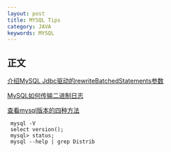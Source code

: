 ```yaml
---
layout: post
title: MYSQL Tips
category: JAVA
keywords: MYSQL
---
```


## 正文

[介绍MySQL Jdbc驱动的rewriteBatchedStatements参数](http://www.cnblogs.com/chenjianjx/archive/2012/08/14/2637914.html)

[MySQL如何传输二进制日志](http://www.orczhou.com/index.php/2011/11/how-mysql-send-the-binary-log/)


[查看mysql版本的四种方法](http://www.cnblogs.com/end/archive/2011/10/18/2216461.html)

```
 mysql -V
 select version();
 mysql> status;
 mysql --help | grep Distrib
```